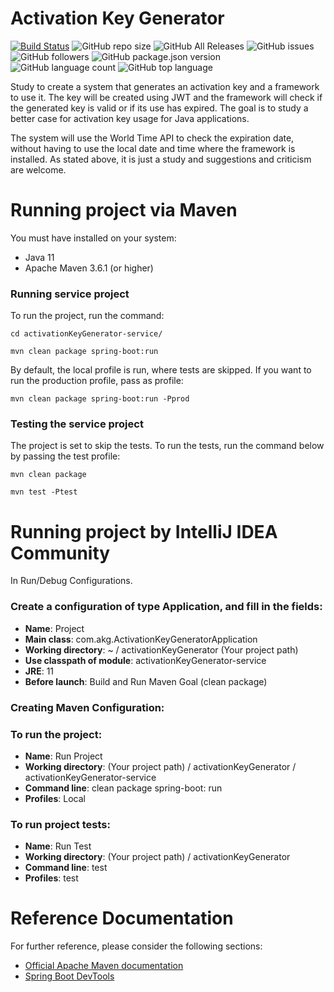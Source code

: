 # Activation Key Generator

[![Build Status](https://travis-ci.org/danielso2007/activationKeyGenerator.svg?branch=master)](https://travis-ci.org/danielso2007/activationKeyGenerator) ![GitHub repo size](https://img.shields.io/github/repo-size/danielso2007/activationKeyGenerator.svg) ![GitHub All Releases](https://img.shields.io/github/downloads/danielso2007/activationKeyGenerator/total.svg) ![GitHub issues](https://img.shields.io/github/issues/danielso2007/activationKeyGenerator.svg) ![GitHub followers](https://img.shields.io/github/followers/danielso2007.svg) ![GitHub package.json version](https://img.shields.io/github/package-json/v/danielso2007/activationKeyGenerator.svg?color=green) ![GitHub language count](https://img.shields.io/github/languages/count/danielso2007/activationKeyGenerator.svg) ![GitHub top language](https://img.shields.io/github/languages/top/danielso2007/activationKeyGenerator.svg)

Study to create a system that generates an activation key and a framework to use it. The key will be created using JWT and the framework will check if the generated key is valid or if its use has expired.
The goal is to study a better case for activation key usage for Java applications.

The system will use the World Time API to check the expiration date, without having to use the local date and time where the framework is installed.
As stated above, it is just a study and suggestions and criticism are welcome.

# Running project via Maven

You must have installed on your system:
- Java 11
- Apache Maven 3.6.1 (or higher)

### Running service project

To run the project, run the command:

`cd activationKeyGenerator-service/`

`mvn clean package spring-boot:run`

By default, the local profile is run, where tests are skipped. If you want to run the production profile, pass as profile:

`mvn clean package spring-boot:run -Pprod`

### Testing the service project

The project is set to skip the tests. To run the tests, run the command below by passing the test profile:

`mvn clean package`

`mvn test -Ptest`

# Running project by IntelliJ IDEA Community

In Run/Debug Configurations.

### Create a configuration of type Application, and fill in the fields:

- **Name**: Project
- **Main class**: com.akg.ActivationKeyGeneratorApplication
- **Working directory**: ~ / activationKeyGenerator (Your project path)
- **Use classpath of module**: activationKeyGenerator-service
- **JRE**: 11
- **Before launch**: Build and Run Maven Goal (clean package)

### Creating Maven Configuration:

### To run the project:

- **Name**: Run Project
- **Working directory**: (Your project path) / activationKeyGenerator / activationKeyGenerator-service
- **Command line**: clean package spring-boot: run
- **Profiles**: Local

### To run project tests:

- **Name**: Run Test
- **Working directory**: (Your project path) / activationKeyGenerator
- **Command line**: test
- **Profiles**: test


# Reference Documentation
For further reference, please consider the following sections:

* [Official Apache Maven documentation](https://maven.apache.org/guides/index.html)
* [Spring Boot DevTools](https://docs.spring.io/spring-boot/docs/2.1.6.RELEASE/reference/htmlsingle/#using-boot-devtools)
